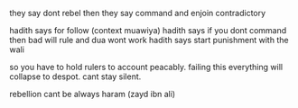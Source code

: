 they say dont rebel
then they say command and enjoin
contradictory

hadith says for follow (context muawiya)
hadith says if you dont command then bad will rule and dua wont work
hadith says start punishment with the wali

so you have to hold rulers to account peacably.
failing this everything will collapse to despot.
cant stay silent.

rebellion cant be always haram (zayd ibn ali)
